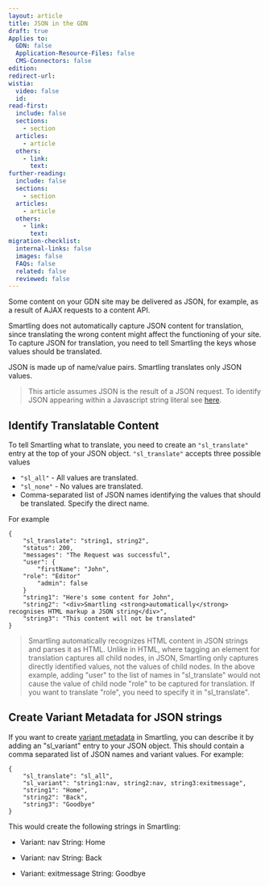 ```yaml
---
layout: article
title: JSON in the GDN
draft: true
Applies to:
  GDN: false
  Application-Resource-Files: false
  CMS-Connectors: false
edition:
redirect-url:
wistia:
  video: false
  id:
read-first:
  include: false
  sections:
    - section
  articles:
    - article
  others:
    - link:
      text:
further-reading:
  include: false
  sections:
    - section
  articles:
    - article
  others:
    - link:
      text:
migration-checklist:
  internal-links: false
  images: false
  FAQs: false
  related: false
  reviewed: false
---
```


Some content on your GDN site may be delivered as JSON, for example, as a result of AJAX requests to a content API.

Smartling does not automatically capture JSON content for translation, since translating the wrong content might affect the functioning of your site. To capture JSON for translation, you need to tell Smartling the keys whose values should be translated.

JSON is made up of name/value pairs. Smartling translates only JSON values.

> This article assumes JSON is the result of a JSON request. To identify JSON appearing within a Javascript string literal see [here]().

## Identify Translatable Content

To tell Smartling what to translate, you need to create an `"sl_translate"` entry at the top of your JSON object. `"sl_translate"` accepts three possible values

* `"sl_all"` - All values are translated.
* `"sl_none"` - No values are translated.
* Comma-separated list of JSON names identifying the values that should be translated. Specify the direct name.

For example

~~~
{
    "sl_translate": "string1, string2", 
    "status": 200,
    "messages": "The Request was successful",
    "user": {
    	"firstName": "John",
	"role": "Editor"
    	"admin": false
    }
    "string1": "Here's some content for John",
    "string2": "<div>Smartling <strong>automatically</strong> recognises HTML markup a JSON string</div>",
    "string3": "This content will not be translated"
}
~~~

> Smartling automatically recognizes HTML content in JSON strings and parses it as HTML. Unlike in HTML, where tagging an element for translation captures all child nodes, in JSON, Smartling only captures directly identified values, not the values of child nodes. In the above example, adding "user" to the list of names in "sl_translate" would not cause the value of child node "role" to be captured for translation. If you want to translate "role", you need to specify it in "sl_translate".


## Create Variant Metadata for JSON strings

If you want to create [variant metadata]() in Smartling, you can describe it by adding an "sl_variant" entry to your JSON object. This should contain a comma separated list of JSON names and variant values. For example:

~~~
{
	"sl_translate": "sl_all",
	"sl_variant": "string1:nav, string2:nav, string3:exitmessage",
	"string1": "Home",
	"string2": "Back",
	"string3": "Goodbye"
}
~~~

This would create the following strings in Smartling:

* Variant: nav
  String: Home

* Variant: nav
  String: Back

* Variant: exitmessage
  String: Goodbye